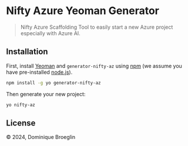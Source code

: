 # Nifty Azure Yeoman Generator 
> Nifty Azure Scaffolding Tool to easily start a new Azure project especially with Azure AI.

## Installation

First, install [Yeoman](http://yeoman.io) and `generator-nifty-az` using [npm](https://www.npmjs.com/) (we assume you have pre-installed [node.js](https://nodejs.org/)).

```bash
npm install -g yo generator-nifty-az
```

Then generate your new project:

```bash
yo nifty-az
```


## License

 © 2024, Dominique Broeglin

